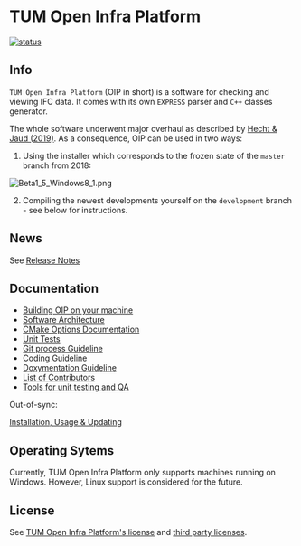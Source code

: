 # TUM Open Infra Platform

[![status](https://joss.theoj.org/papers/ab5757cf53fc55c74f4948e8b336a7ca/status.svg)](https://joss.theoj.org/papers/ab5757cf53fc55c74f4948e8b336a7ca)

## Info

`TUM Open Infra Platform` (OIP in short) is a software for checking and viewing IFC data. 
It comes with its own `EXPRESS` parser and `C++` classes generator.

The whole software underwent major overhaul as described by [Hecht & Jaud (2019)](./Documentation/2019_Hecht_Jaud_FBI.pdf).
As a consequence, OIP can be used in two ways:

1. Using the installer which corresponds to the frozen state of the `master` branch from 2018:

![Beta1_5_Windows8_1.png](./Documentation/images/Beta1_5_Windows8_1.png)

2. Compiling the newest developments yourself on the `development` branch - see below for instructions.

## News

See [Release Notes](Documentation/markdown/ReleaseNotes.md)

## Documentation

- [Building OIP on your machine](Documentation/markdown/SetupHelp.md)
- [Software Architecture](Documentation/markdown/SoftwareArchitecture.md)
- [CMake Options Documentation](Documentation/markdown/CMakeOptions.md)
- [Unit Tests](Documentation/markdown/UnitTests.md)
- [Git process Guideline](Documentation/markdown/GitProcess.md)
- [Coding Guideline](Documentation/markdown/CodingGuideline.md)
- [Doxymentation Guideline](Documentation/markdown/DoxygenHelp.md)
- [List of Contributors](Documentation/markdown/Contributors.md)
- [Tools for unit testing and QA](Documentation/markdown/MiniApps.md)

Out-of-sync:

[Installation, Usage & Updating](Documentation/markdown/User.md)

## Operating Sytems
Currently, TUM Open Infra Platform only supports machines running on Windows. However, Linux support is considered for the future.

## License

See [TUM Open Infra Platform's license](./LICENSE) and [third party licenses](./Licenses/readme.md).
